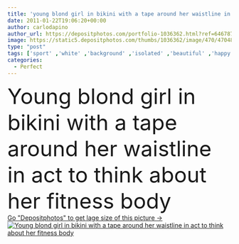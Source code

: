 ```yaml
---
title: 'young blond girl in bikini with a tape around her waistline in act to think about her fitness body'
date: 2011-01-22T19:06:20+00:00
author: carlodapino
author_url: https://depositphotos.com/portfolio-1036362.html?ref=64678756
image: https://static5.depositphotos.com/thumbs/1036362/image/470/4704810/api_thumb_450.jpg?forcejpeg=true
type: "post"
tags: ['sport' ,'white' ,'background' ,'isolated' ,'beautiful' ,'happy' ,'girl' ,'female' ,'young' ,'people' ,'beauty' ,'cheerful' ,'cute' ,'caucasian' ,'healthy' ,'diet' ,'blond' ,'care' ,'line' ,'skin' ,'pretty' ,'figure' ,'think' ,'woman' ,'fingers' ,'with' ,'measure' ,'lifestyle' ,'weight' ,'body' ,'abdomen' ,'belly' ,'fatness' ,'fitness' ,'stomach' ,'tape' ,'waist' ,'toned' ,'in' ,'leg' ,'sexy' ,'perfect' ,'thinking' ,'attractive' ,'calories' ,'slim' ,'waistline' ,'scales' ,'around' ,'workout' ]
categories: 
  - Perfect
---
```

<div aling="center">
            <font size="60"> Young blond girl in bikini with a tape around her waistline in act to think about her fitness body</font>   
</div>
<div>
    <a href='https://depositphotos.com/4704810/stock-photo-young-blond-girl-bikini-tape.html?ref=64678756' target=_blank > Go "Depositphotos" to get lage size of this picture ->
        <img href='https://depositphotos.com/4704810/stock-photo-young-blond-girl-bikini-tape.html?ref=64678756' src='https://static5.depositphotos.com/1036362/470/i/950/depositphotos_4704810-stock-photo-young-blond-girl-bikini-tape.jpg?forcejpeg=true' alt='Young blond girl in bikini with a tape around her waistline in act to think about her fitness body' >
    </a>
</div>
